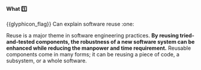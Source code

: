 <div id="title">

#### What :one:

</div>
<span id="outcomes">{{glyphicon_flag}} Can explain software reuse :one:</span>

<div id="body">

Reuse is a major theme in software engineering practices. **By reusing tried-and-tested components, the robustness of a new software system can be enhanced while reducing the manpower and time requirement.** Reusable components come in many forms; it can be reusing a piece of code, a subsystem, or a whole software.

</div>

<div id="extras">
</div>